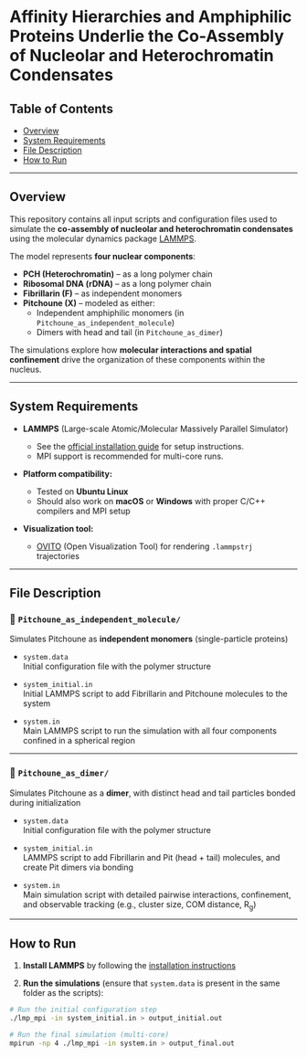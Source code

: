 # Affinity Hierarchies and Amphiphilic Proteins Underlie the Co-Assembly of Nucleolar and Heterochromatin Condensates

## Table of Contents  
- [Overview](#overview)  
- [System Requirements](#system-requirements)  
- [File Description](#file-description)  
- [How to Run](#how-to-run)  

---

## Overview

This repository contains all input scripts and configuration files used to simulate the **co-assembly of nucleolar and heterochromatin condensates** using the molecular dynamics package [LAMMPS](https://www.lammps.org/).

The model represents **four nuclear components**:
- **PCH (Heterochromatin)** – as a long polymer chain
- **Ribosomal DNA (rDNA)** – as a long polymer chain
- **Fibrillarin (F)** – as independent monomers
- **Pitchoune (X)** – modeled as either:
  - Independent amphiphilic monomers (in `Pitchoune_as_independent_molecule`)
  - Dimers with head and tail (in `Pitchoune_as_dimer`)

The simulations explore how **molecular interactions and spatial confinement** drive the organization of these components within the nucleus.

---

## System Requirements

- **LAMMPS** (Large-scale Atomic/Molecular Massively Parallel Simulator)  
  - See the [official installation guide](https://docs.lammps.org/Install.html) for setup instructions.
  - MPI support is recommended for multi-core runs.

- **Platform compatibility:**  
  - Tested on **Ubuntu Linux**  
  - Should also work on **macOS** or **Windows** with proper C/C++ compilers and MPI setup

- **Visualization tool:**  
  - [OVITO](https://www.ovito.org/) (Open Visualization Tool) for rendering `.lammpstrj` trajectories

---

## File Description

### 📁 `Pitchoune_as_independent_molecule/`
Simulates Pitchoune as **independent monomers** (single-particle proteins)

- `system.data`  
  Initial configuration file with the polymer structure

- `system_initial.in`  
  Initial LAMMPS script to add Fibrillarin and Pitchoune molecules to the system

- `system.in`  
  Main LAMMPS script to run the simulation with all four components confined in a spherical region

---

### 📁 `Pitchoune_as_dimer/`
Simulates Pitchoune as a **dimer**, with distinct head and tail particles bonded during initialization

- `system.data`  
  Initial configuration file with the polymer structure

- `system_initial.in`  
  LAMMPS script to add Fibrillarin and Pit (head + tail) molecules, and create Pit dimers via bonding

- `system.in`  
  Main simulation script with detailed pairwise interactions, confinement, and observable tracking (e.g., cluster size, COM distance, R<sub>g</sub>)

---

## How to Run

1. **Install LAMMPS** by following the [installation instructions](https://docs.lammps.org/Install.html)

2. **Run the simulations** (ensure that `system.data` is present in the same folder as the scripts):

```bash
# Run the initial configuration step
./lmp_mpi -in system_initial.in > output_initial.out

# Run the final simulation (multi-core)
mpirun -np 4 ./lmp_mpi -in system.in > output_final.out

